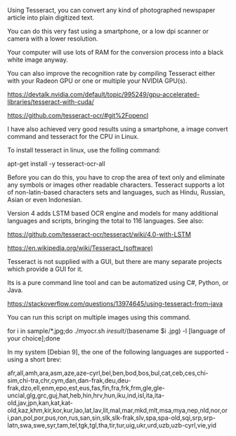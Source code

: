 Using Tesseract, you can convert any kind of photographed newspaper article into plain digitized text.

You can do this very fast using a smartphone, or a low dpi scanner or camera with a lower resolution.

Your computer will use lots of RAM for the conversion process into a black white image anyway.

You can also improve the recognition rate by compiling Tesseract either with your Radeon GPU or one or multiple your NVIDIA GPU(s).

https://devtalk.nvidia.com/default/topic/995249/gpu-accelerated-libraries/tesseract-with-cuda/

https://github.com/tesseract-ocr/#git%2Fopencl

I have also achieved very good results using a smartphone, a image convert command and tesseract for the CPU in Linux.

To install tesseract in linux, use the folling command:

apt-get install -y tesseract-ocr-all

Before you can do this, you have to crop the area of text only and eliminate any symbols or images other readable characters. Tesseract supports a lot of non-latin-based characters sets and languages, such as Hindu, Russian, Asian or even Indonesian.

Version 4 adds LSTM based OCR engine and models for many additional languages and scripts, bringing the total to 116 languages.
See also:

https://github.com/tesseract-ocr/tesseract/wiki/4.0-with-LSTM

https://en.wikipedia.org/wiki/Tesseract_(software)

Tesseract is not supplied with a GUI, but there are many separate projects which provide a GUI for it.

Its is a pure command line tool and can be automatized using C#, Python, or Java.

https://stackoverflow.com/questions/13974645/using-tesseract-from-java

You can run this script on multiple images using this command.

for i in sample/*.jpg;do ./myocr.sh $i result/$(basename $i .jpg) -l [language of your choice];done

In my system [Debian 9], the one of the following languages are supported - using a short brev:

afr,all,amh,ara,asm,aze,aze-cyrl,bel,ben,bod,bos,bul,cat,ceb,ces,chi-sim,chi-tra,chr,cym,dan,dan-frak,deu,deu-frak,dzo,ell,enm,epo,est,eus,fas,fin,fra,frk,frm,gle,gle-uncial,glg,grc,guj,hat,heb,hin,hrv,hun,iku,ind,isl,ita,ita-old,jav,jpn,kan,kat,kat-old,kaz,khm,kir,kor,kur,lao,lat,lav,lit,mal,mar,mkd,mlt,msa,mya,nep,nld,nor,ori,pan,pol,por,pus,ron,rus,san,sin,slk,slk-frak,slv,spa,spa-old,sqi,srp,srp-latn,swa,swe,syr,tam,tel,tgk,tgl,tha,tir,tur,uig,ukr,urd,uzb,uzb-cyrl,vie,yid
 
 
